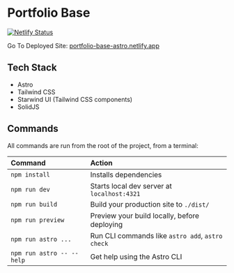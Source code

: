 # Portfolio Base

[![Netlify Status](https://api.netlify.com/api/v1/badges/ec392539-4ef9-4999-9d99-5d9c68a6c939/deploy-status?branch=netlify-deploy)](https://app.netlify.com/sites/portfolio-base-astro/deploys)

Go To Deployed Site: [portfolio-base-astro.netlify.app](https://portfolio-base-astro.netlify.app/)

## Tech Stack

- Astro
- Tailwind CSS
- Starwind UI (Tailwind CSS components)
- SolidJS

## Commands

All commands are run from the root of the project, from a terminal:

| Command                   | Action                                           |
| :------------------------ | :----------------------------------------------- |
| `npm install`             | Installs dependencies                            |
| `npm run dev`             | Starts local dev server at `localhost:4321`      |
| `npm run build`           | Build your production site to `./dist/`          |
| `npm run preview`         | Preview your build locally, before deploying     |
| `npm run astro ...`       | Run CLI commands like `astro add`, `astro check` |
| `npm run astro -- --help` | Get help using the Astro CLI                     |
